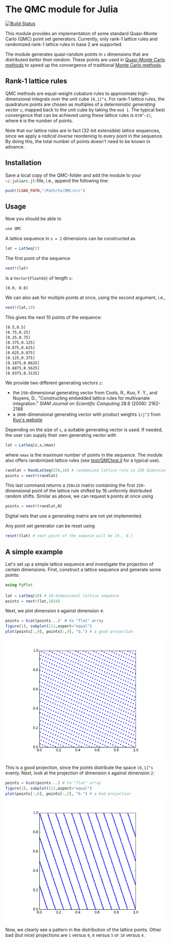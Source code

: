 # The QMC module for Julia
[![Build Status](https://travis-ci.org/PieterjanRobbe/QMC.jl.png)](https://travis-ci.org/PieterjanRobbe/QMC.jl)

This module provides an implementation of some standard Quasi-Monte Carlo (QMC) point set generators.
Currently, only rank-1 lattice rules and randomized rank-1 lattice rules in base 2 are supported.

The module generates quasi-random points in `s` dimensions that are distributed *better than random*.
These points are used in [Quasi-Monte Carlo methods](https://en.wikipedia.org/wiki/Quasi-Monte_Carlo_method) to speed up 
the convergence of traditional [Monte Carlo methods](https://en.wikipedia.org/wiki/Monte_Carlo_method).

## Rank-1 lattice rules

QMC methods are equal-weight cubature rules to approximate high-dimensional integrals over the unit cube `[0,1]^s`. For rank-1 lattice rules, the quadrature points are chosen as multiples of a deterministic *generating vector* `z`, mapped back to the unit cube by taking the `mod 1`. The typical best convergence that can be achieved using these lattice rules is `O(N^−1)`, where `N` is the number of points.

Note that our lattice rules are in fact (32-bit extensible) lattice sequences, since we apply a *radical inverse* reordening to every point in the sequence. By doing this, the total number of points doesn't need to be known in advance.

## Installation

Save a local copy of the QMC-folder and add the module to your `~/.juliarc.jl`-file, i.e., append the following line:
```julia
push!(LOAD_PATH,"/Path/to/QMC/src")
```

## Usage

Now you should be able to 
```julia
use QMC
```

A lattice sequence in `s = 2` dimensions can be constructed as
```julia
lat = LatSeq(2)
```

The first point of the sequence
```julia
next!(lat)
```
is a `Vector{Float64}` of length `s`:
```
[0.0, 0.0]
```

We can also ask for multiple points at once, using the second argument, i.e.,
```julia
next!(lat,10)
```

This gives the next 10 points of the sequence:
```
[0.5,0.5]      
[0.75,0.25]    
[0.25,0.75]    
[0.375,0.125]  
[0.875,0.625]  
[0.625,0.875]  
[0.125,0.375]  
[0.1875,0.0625]
[0.6875,0.5625]
[0.9375,0.3125]
```

We provide two different generating vectors `z`:

* the `250`-dimensional generating vector from Cools, R., Kuo, F. Y., and Nuyens, D., "Constructing embedded lattice rules for multivariate integration." *SIAM Journal on Scientific Computing* 28.6 (2006): 2162-2188
* a `3600`-dimensional generating vector with product weights `1/j^2` from [Kuo's website](http://web.maths.unsw.edu.au/~fkuo/lattice/)

Depending on the size of `s`, a suitable generating vector is used. If needed, the user can supply their own generating vector with
```julia
lat = LatSeq(z,s,nmax)
```
where `nmax` is the maximum number of points in the sequence.
The module also offers randomized lattice rules (see [test/QMCtest.jl](test/QMCtest.jl) for a typical use).
```julia
randlat = RandLatSeq(250,16) # randomized lattice rule in 250 dimensions with 16 shifts
points = next!(randlat)
```
This last command returns a `250x16` matrix containing the first `250`-dimensional point of the lattice rule shifted by 16 uniformly distributed random shifts. Similar as above, we can request `N` points at once using
```julia
points = next!(randlat,N)
```

Digital nets that use a generating matrix are not yet implemented.

Any point set generator can be reset using
```julia
reset!(lat) # next point of the sequnce will be [0., 0.]
```

## A simple example

Let's set up a simple lattice sequence and investigate the projection of certain dimensions.
First, construct a lattice sequence and generate some points:
```julia
using PyPlot

lat = LatSeq(10) # 10-dimensional lattice sequence
points = next!(lat,1024)
```
Next, we plot dimension `9` against dimension `4`:
```julia
points = hcat(points...)' # to "flat" array
figure(1), subplot(111,aspect="equal")
plot(points[:,9], points[:,4], "b.") # a good projection
```
![projection of dimension 9 versus dimension 4](figures/9_versus_4.png "projection of dimension 9 versus dimension 4")

This is a good projection, since the points distribute the space `[0,1]^s` evenly. Next, look at the projection of dimension `6` against dimension `2`:
```julia
points = hcat(points...) # to "flat" array
figure(2), subplot(111,aspect="equal")
plot(points[:,6], points[:,2], "b.") # a bad projection
```
![projection of dimension 6 versus dimension 2](figures/6_versus_2.png "projection of dimension 9 versus dimension 4")

Now, we clearly see a pattern in the distribution of the lattice points. Other bad (but nice) projections are `1` versus `9`, `8` versus `5` or `10` versus `4`.
